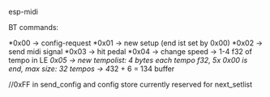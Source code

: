 esp-midi


BT commands: 

*0x00 -> config-request
*0x01 -> new setup (end ist set by 0x00)
*0x02 -> send midi signal
*0x03 -> hit pedal
*0x04 -> change speed -> 1-4 f32 of tempo in LE
*0x05 -> new tempolist: 4 bytes each tempo f32, 5x 0x00 is end, max size: 32 tempos -> 4*32 + 6 = 134 buffer  

//0xFF in send_config and config store currently reserved for next_setlist
